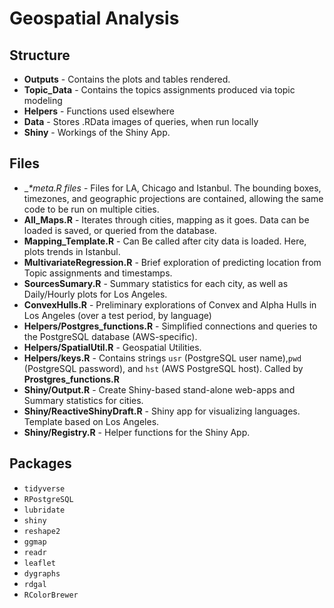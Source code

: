 # Geospatial Analysis


## Structure
* __Outputs__ - Contains the plots and tables rendered.
* __Topic_Data__ - Contains the topics assignments produced via topic modeling
* __Helpers__ - Functions used elsewhere
* __Data__ - Stores .RData images of queries, when run locally
* __Shiny__ - Workings of the Shiny App.

## Files
* __\*_meta.R files__ - Files for LA, Chicago and Istanbul. The bounding boxes, timezones, and geographic projections are contained, allowing the same code to be run on multiple cities.
* __All_Maps.R__ - Iterates through cities, mapping as it goes. Data can be loaded is saved, or queried from the database.
* __Mapping_Template.R__ - Can Be called after city data is loaded. Here, plots trends in Istanbul.
* __MultivariateRegression.R__ - Brief exploration of predicting location from Topic assignments and timestamps.
* __SourcesSumary.R__ - Summary statistics for each city, as well as Daily/Hourly plots for Los Angeles.
* __ConvexHulls.R__ - Preliminary explorations of Convex and Alpha Hulls in Los Angeles (over a test period, by language)
* __Helpers/Postgres_functions.R__ - Simplified connections and queries to the PostgreSQL database (AWS-specific).
* __Helpers/SpatialUtil.R__ - Geospatial Utilities.
* __Helpers/keys.R__ - Contains strings `usr` (PostgreSQL user name),`pwd` (PostgreSQL password), and `hst` (AWS PostgreSQL host). Called by __Prostgres_functions.R__
* __Shiny/Output.R__ - Create Shiny-based stand-alone web-apps and Summary statistics for cities.
* __Shiny/ReactiveShinyDraft.R__ - Shiny app for visualizing languages. Template based on Los Angeles.
* __Shiny/Registry.R__ - Helper functions for the Shiny App.


## Packages
* `tidyverse`
* `RPostgreSQL`
* `lubridate`
* `shiny`
* `reshape2`
* `ggmap`
* `readr`
* `leaflet`
* `dygraphs`
* `rdgal`
* `RColorBrewer`
